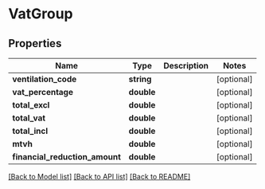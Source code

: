 # VatGroup

## Properties
Name | Type | Description | Notes
------------ | ------------- | ------------- | -------------
**ventilation_code** | **string** |  | [optional] 
**vat_percentage** | **double** |  | [optional] 
**total_excl** | **double** |  | [optional] 
**total_vat** | **double** |  | [optional] 
**total_incl** | **double** |  | [optional] 
**mtvh** | **double** |  | [optional] 
**financial_reduction_amount** | **double** |  | [optional] 

[[Back to Model list]](../README.md#documentation-for-models) [[Back to API list]](../README.md#documentation-for-api-endpoints) [[Back to README]](../README.md)


